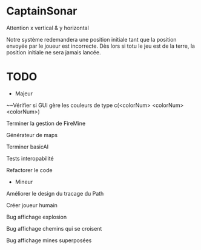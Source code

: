 # CaptainSonar

Attention x vertical & y horizontal

Notre système redemandera une position initiale tant que la position envoyée par le joueur est incorrecte. Dès lors si totu le jeu est de la terre, la position initiale ne sera jamais lancée.

# TODO

- Majeur

~~Vérifier si GUI gère les couleurs de type c(\<colorNum> \<colorNum> \<colorNum>)

Terminer la gestion de FireMine

Générateur de maps

Terminer basicAI

Tests interopabilité

Refactorer le code

- Mineur

Améliorer le design du tracage du Path

Créer joueur humain

Bug affichage explosion

Bug affichage chemins qui se croisent

Bug affichage mines superposées
